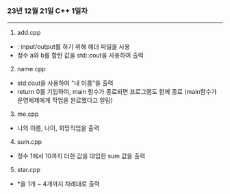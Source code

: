 ### 23년 12월 21일 C++ 1일차

***
1. add.cpp
* <iostream> : input/output를 하기 위해 <iostream> 헤더 파일을 사용
* 정수 a와 b를 합한 값을 std::cout을 사용하여 출력

2. name.cpp
* std:cout을 사용하여 "내 이름"을 출력
* return 0를 기입하여, main 함수가 종료되면 프로그램도 함께 종료 (main함수가 운영체제에게 작업을 완료했다고 알림)

3. me.cpp
* 나의 이름, 나이, 희망직업을 출력

4. sum.cpp
* 정수 1에서 10까지 더한 값을 대입한 sum 값을 출력

5. star.cpp
* *을 1개 ~ 4개까지 차례대로 출력
